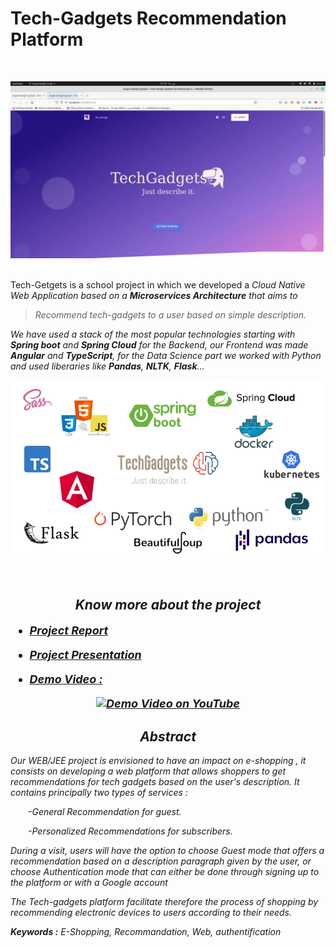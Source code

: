 # Tech-Gadgets Recommendation Platform
<!-- PROJECT LOGO -->
<br />
<p align="center">
  <a href="">
    <img src="Tech-Gadgets document\Latex report\pics\Landing Page.png" alt="Logo">
  </a>
</p>
<br>
Tech-Getgets is a school project in which we developed a <i>Cloud Native Web Application<i> based on a <b>Microservices Architecture</b> that aims to 

<br>

> Recommend tech-gadgets to a user based on simple description.

We have used a stack of the most popular technologies starting with <b>Spring boot</b> and <b>Spring Cloud</b> for the Backend, our Frontend was made <b>Angular</b> and <b>TypeScript</b>, for the Data Science part we worked with Python and used liberaries like <b>Pandas</b>, <b>NLTK</b>, <b>Flask</b>...
<br>

<p align="center">
  <a href="">
    <img src="Tech-Gadgets document\Latex report\pics\Tech-Gadgets Stack.png" alt="Logo">
  </a>
</p>
<br>


<h2 style="text-align:center">Know more about the project</h2>
<span style="font-size:large; font-weight:bold">

- <a href="https://github.com/MackleX/TGR-1/blob/data-science/Tech-Gadgets%20document/Rapport_Projet_WEB_JEE%20.pdf" target="_blank">Project Report</a>

- <a href="https://github.com/MackleX/TGR-1/blob/data-science/Tech-Gadgets%20document/Tech-Gadgets%20Presentation.pdf" target="_blank">Project Presentation</a>

- <a href="https://www.youtube.com/watch?v=IicWeYMeNuk" target="_blank">Demo Video :</a>
<div align="center">
  <a href="https://www.youtube.com/watch?v=IicWeYMeNuk"><img src="https://img.youtube.com/vi/IicWeYMeNuk/0.jpg" alt="Demo Video on YouTube" target="_blank"></a>
</div>

</span>
<h2 style="text-align:center">Abstract</h2>
Our WEB/JEE project is envisioned to have an impact on e-shopping , it consists on developing a web platform that allows shoppers to get recommendations for tech gadgets based on the user's description. It contains principally two types of services :

<br>

&emsp;&emsp;-General Recommendation for guest.

&emsp;&emsp;-Personalized Recommendations for subscribers.


During a visit, users will have the option to choose Guest mode that offers a recommendation based on a description paragraph given by the user, or choose Authentication mode that can either be done through signing up to the platform or with a Google account 

The Tech-gadgets platform facilitate therefore the process of shopping by recommending electronic devices to users according to their needs.

<b>Keywords :</b> *E-Shopping, Recommandation, Web, authentification*



